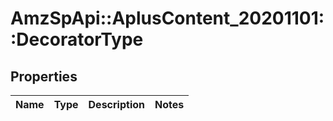 # AmzSpApi::AplusContent_20201101::DecoratorType

## Properties
Name | Type | Description | Notes
------------ | ------------- | ------------- | -------------

